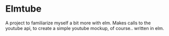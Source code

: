 # Elmtube

A project to familiarize myself a bit more with elm. Makes calls to the youtube api, to create a simple youtube mockup, of course.. written in elm.
